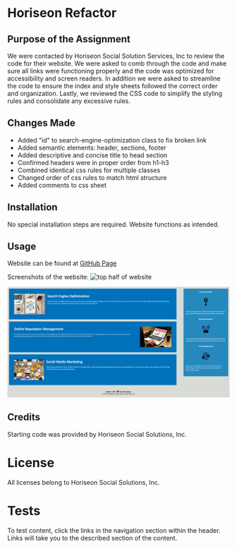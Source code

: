 # Horiseon Refactor

## Purpose of the Assignment
We were contacted by Horiseon Social Solution Services, Inc to review the code for their website. We were asked to comb through the code and make sure all links were functioning properly and the code was optimized for accessibility and screen readers. In addition we were asked to streamline the code to ensure the index and style sheets followed the correct order and organization. Lastly, we reviewed the CSS code to simplify the styling rules and consolidate any excessive rules.

## Changes Made
 - Added "id" to search-engine-optimization class to fix broken link
 - Added semantic elements: header, sections, footer
 - Added descriptive and concise title to head section
 - Confirmed headers were in proper order from h1-h3
 - Combined identical css rules for multiple classes
 - Changed order of css rules to match html structure
 - Added comments to css sheet 

## Installation
No special installation steps are required. Website functions as intended.

## Usage
Website can be found at [GitHub Page](https://alexcourtney18.github.io/Horiseon-Refactor/)

Screenshots of the website:
![top half of website](assets/images/website-screenshot1.PNG)

![bottom half of website](assets/images/website-screenshot2.PNG)

## Credits
Starting code was provided by Horiseon Social Solutions, Inc. 

# License
All licenses belong to Horiseon Social Solutions, Inc.

# Tests
To test content, click the links in the navigation section within the header. Links will take you to the described section of the content.